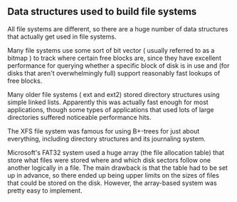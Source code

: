 ## Data structures used to build file systems

All file systems are different, so there are a huge number of data structures that actually
get used in file systems.

Many file systems use some sort of bit vector ( usually referred to as a bitmap ) to track
where certain free blocks are, since they have excellent performance for querying whether
a specific block of disk is in use and (for disks that aren't overwhelmingly full) support
reasonably fast lookups of free blocks.

Many older file systems ( ext and ext2) stored directory structures using simple linked lists.
Apparently this was actually fast enough for most applications, though some types of applications
that used lots of large directories suffered noticeable performance hits.

The XFS file system was famous for using B+-trees for just about everything, including directory
structures and its journaling system.

Microsoft's FAT32 system used a huge array (the file allocation table) that store what files
were stored where and which disk sectors follow one another logically in a file. The main drawback
is that the table had to be set up in advance, so there ended up being upper limits on the sizes of
files that could be stored on the disk. However, the array-based system was pretty easy to implement.